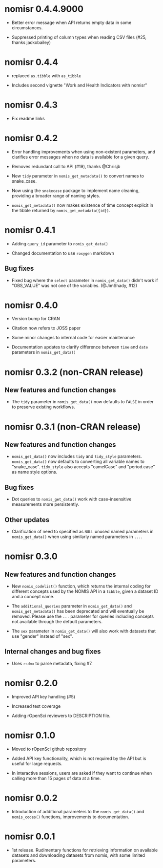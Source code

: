 



# nomisr 0.4.4.9000

* Better error message when API returns empty data in some circumstances.

* Suppressed printing of column types when reading CSV files (#25, thanks jackobailey)


# nomisr 0.4.4

* replaced `as.tibble` with `as_tibble`

* Includes second vignette "Work and Health Indicators with nomisr"

# nomisr 0.4.3

* Fix readme links

# nomisr 0.4.2

* Error handling improvements when using non-existent parameters, and clarifies
  error messages when no data is available for a given query.
  
* Removes redundant call to API (#19), thanks @Chrisjb

* New `tidy` parameter in `nomis_get_metadata()` to convert names to snake_case.

* Now using the `snakecase` package to implement name cleaning, 
  providing a broader range of naming styles.
  
* `nomis_get_metadata()` now makes existence of time concept explicit in the 
  tibble returned by `nomis_get_metadata({id})`.


# nomisr 0.4.1

* Adding `query_id` parameter to `nomis_get_data()`

* Changed documentation to use `roxygen` markdown

## Bug fixes

* Fixed bug where the `select` parameter in `nomis_get_data()` didn't work if 
  "OBS_VALUE" was not one of the variables. (@JimShady, #12)


# nomisr 0.4.0

* Version bump for CRAN

* Citation now refers to JOSS paper

* Some minor changes to internal code for easier maintenance

* Documentation updates to clarify difference between `time` and `date` 
parameters in `nomis_get_data()`


# nomisr 0.3.2 (non-CRAN release)

## New features and function changes

* The `tidy` parameter in `nomis_get_data()` now defaults to `FALSE` in order
to preserve existing workflows.

# nomisr 0.3.1 (non-CRAN release)

## New features and function changes

* `nomis_get_data()` now includes `tidy` and `tidy_style` parameters. 
`nomis_get_data()` now defaults to converting all variable names to 
"snake_case". `tidy_style` also accepts "camelCase" and "period.case" as name
style options.

## Bug fixes

* Dot queries to `nomis_get_data()` work with case-insensitive measurements 
more persistently. 

## Other updates

* Clarification of need to specified as `NULL` unused named parameters in
`nomis_get_data()` when using similarly named parameters in `...`.

# nomisr 0.3.0

## New features and function changes

* New `nomis_codelist()` function, which returns the internal coding for 
different concepts used by the NOMIS API in a `tibble`, given a dataset 
ID and a concept name. 

* The `additional_queries` parameter in `nomis_get_data()` and 
`nomis_get_metadata()` has been deprecated and will eventually be removed. 
Please use the `...` parameter for queries including concepts not available 
through the default parameters.

* The `sex` parameter in `nomis_get_data()` will also work with datasets that 
use "gender" instead of "sex".

## Internal changes and bug fixes

* Uses `rsdmx` to parse metadata, fixing #7.

# nomisr 0.2.0

* Improved API key handling (#5)

* Increased test coverage

* Adding rOpenSci reviewers to DESCRIPTION file.


# nomisr 0.1.0

* Moved to rOpenSci github repository

* Added API key functionality, which is not required by the API but is 
useful for large requests.

* In interactive sessions, users are asked if they want to continue when 
calling more than 15 pages of data at a time.

# nomisr 0.0.2

* Introduction of additional parameters to the `nomis_get_data()` and 
`nomis_codes()` functions, improvements to documentation.

# nomisr 0.0.1

* 1st release. Rudimentary functions for retrieving information on available 
datasets and downloading datasets from nomis, with some limited parameters.

